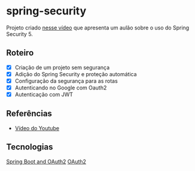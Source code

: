 # spring-security

Projeto criado [nesse vídeo](https://youtu.be/EQ5EwIYsgIE) que apresenta um aulão sobre o uso do Spring Security 5.

## Roteiro
- [x] Criação de um projeto sem segurança
- [x] Adição do Spring Security e proteção automática
- [x] Configuração da segurança para as rotas
- [x] Autenticando no Google com Oauth2
- [x] Autenticação com JWT

## Referências
- [Vídeo do Youtube](https://youtu.be/EQ5EwIYsgIE)

## Tecnologias

[Spring Boot and OAuth2](https://spring.io/guides/tutorials/spring-boot-oauth2/)
[OAuth2](https://docs.spring.io/spring-security/reference/servlet/oauth2/index.html)